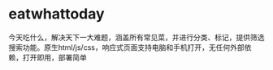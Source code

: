 # eatwhattoday
今天吃什么，解决天下一大难题，涵盖所有常见菜，并进行分类、标记，提供筛选搜索功能。原生html/js/css，响应式页面支持电脑和手机打开，无任何外部依赖，打开即用，部署简单
